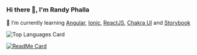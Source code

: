### Hi there 👋, I'm Randy Phalla

🌱 I’m currently learning [Angular](https://angular.io/), [Ionic](https://ionicframework.com/), [ReactJS](https://reactjs.org/), [Chakra UI](https://chakra-ui.com/) and [Storybook](https://storybook.js.org/)

![Top Languages Card](https://github-readme-stats.vercel.app/api/top-langs/?username=randyphalla&layout=compact)

[![ReadMe Card](https://github-readme-stats.vercel.app/api/pin/?username=randyphalla&repo=github-readme-stats)](https://github.com/anuraghazra/github-readme-stats)

<!--
![Github stats](https://github-readme-stats.vercel.app/api?username=randyphalla&theme=default&show_icons=true&count_private=true&title_color=ff001f&text_color=040303)
-->

<!--
**randyphalla/randyphalla** is a ✨ _special_ ✨ repository because its `README.md` (this file) appears on your GitHub profile.

Here are some ideas to get you started:

- 🔭 I’m currently working on ...
- 🌱 I’m currently learning ...
- 👯 I’m looking to collaborate on ...
- 🤔 I’m looking for help with ...
- 💬 Ask me about ...
- 📫 How to reach me: ...
- 😄 Pronouns: ...
- ⚡ Fun fact: ...
-->
